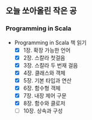 ## 오늘 쏘아올린 작은 공

### Programming in Scala
- Programming in Scala 책 읽기
  - [X] 1장. 확장 가능한 언어
  - [X] 2장. 스칼라 첫걸음
  - [X] 3장. 스칼라 두 번재 걸음
  - [X] 4장. 클래스와 객체
  - [X] 5장. 기본 타입과 연산
  - [X] 6장. 함수형 객체
  - [X] 7장. 내장 제어 구문
  - [X] 8장. 함수와 클로저
  - [ ] 10장. 상속과 구성